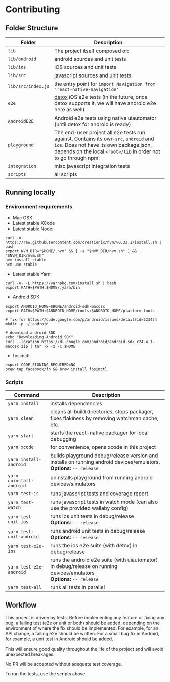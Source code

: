 # Contributing
## Folder Structure

| Folder | Description |
| ------ | ----------- |
| `lib` | The project itself composed of: |
| `lib/android` | android sources and unit tests |
| `lib/ios` | iOS sources and unit tests |
| `lib/src` | javascript sources and unit tests |
| `lib/src/index.js` | the entry point for `import Navigation from 'react-native-navigation'` |
| `e2e` | [detox](https://github.com/wix/detox) iOS e2e tests (in the future, once detox supports it, we will have android e2e here as well) |
| `AndroidE2E` | Android e2e tests using native uiautomator (until detox for android is ready) |
| `playground` | The end-user project all e2e tests run against. Contains its own `src`, `android` and `ios`. Does not have its own package.json, depends on the local `<root>/lib` in order not to go through npm. |
| `integration` | misc javascript integration tests |
| `scripts` | all scripts |

## Running locally

### Environment requirements

* Mac OSX
* Latest stable XCode
* Latest stable Node:

```
curl -o- https://raw.githubusercontent.com/creationix/nvm/v0.33.1/install.sh | bash
export NVM_DIR="$HOME/.nvm" && [ -s "$NVM_DIR/nvm.sh" ] && . "$NVM_DIR/nvm.sh"
nvm install stable
nvm use stable
```

* Latest stable Yarn:

```
curl -o- -L https://yarnpkg.com/install.sh | bash
export PATH=$PATH:$HOME/.yarn/bin
```

* Android SDK:

```
export ANDROID_HOME=$HOME/android-sdk-macosx
export PATH=$PATH:$ANDROID_HOME/tools:$ANDROID_HOME/platform-tools

# fix for https://code.google.com/p/android/issues/detail?id=223424
mkdir -p ~/.android

# download android SDK
echo "Downloading Android SDK"
curl --location https://dl.google.com/android/android-sdk_r24.4.1-macosx.zip | tar -x -z -C $HOME
```

* fbsimctl:

```
export CODE_SIGNING_REQUIRED=NO
brew tap facebook/fb && brew install fbsimctl
```

### Scripts

| Command | Description |
| ------- | ----------- |
| `yarn install` | installs dependencies |
| `yarn clean` | cleans all build directories, stops packager, fixes flakiness by removing watchman cache, etc. |
| `yarn start` | starts the react-native packager for local debugging |
| `yarn xcode` | for convenience, opens xcode in this project |
| `yarn install-android`  |  builds playground debug/release version and installs on running android devices/emulators. <br> **Options:** `-- release` |
| `yarn uninstall-android` | uninstalls playground from running android devices/simulators |
| `yarn test-js` | runs javascript tests and coverage report |
| `yarn test-watch` | runs javascript tests in watch mode (can also use the provided wallaby config) |
| `yarn test-unit-ios` | runs ios unit tests in debug/release <br> **Options:** `-- release` |
| `yarn test-unit-android` | runs android unit tests in debug/release <br> **Options:** `-- release` |
| `yarn test-e2e-ios` | runs the ios e2e suite (with detox) in debug/release |
| `yarn test-e2e-android` | runs the android e2e suite (with uiautomator) in debug/release on running devices/emulators <br> **Options:** `-- release` |
| `yarn test-all` | runs all tests in parallel |

## Workflow
This project is driven by tests. Before implementing any feature or fixing any bug, a failing test (e2e or unit or both) should be added, depending on the environment of where the fix should be implemented. For example, for an API change, a failing e2e should be written. For a small bug fix in Android, for example, a unit test in Android should be added.

This will ensure good quality throughout the life of the project and will avoid unexpected breakages.

No PR will be accepted without adequate test coverage.

To run the tests, use the scripts above.

